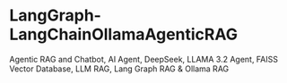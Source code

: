 # LangGraph-LangChainOllamaAgenticRAG
Agentic RAG and Chatbot, AI Agent, DeepSeek, LLAMA 3.2 Agent, FAISS Vector Database, LLM RAG, Lang Graph RAG &amp; Ollama RAG
